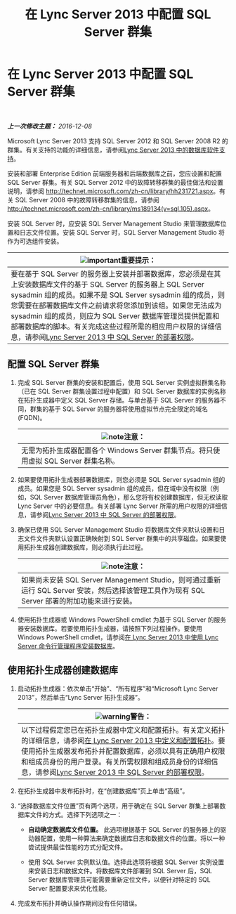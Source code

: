 ﻿---
title: 在 Lync Server 2013 中配置 SQL Server 群集
TOCTitle: 在 Lync Server 2013 中配置 SQL Server 群集
ms:assetid: d7b52ef1-573c-48ed-bb94-34e37b49645c
ms:mtpsurl: https://technet.microsoft.com/zh-cn/library/Dn383982(v=OCS.15)
ms:contentKeyID: 56558980
ms.date: 12/10/2016
mtps_version: v=OCS.15
ms.translationtype: HT
---

# 在 Lync Server 2013 中配置 SQL Server 群集

 

_**上一次修改主题：** 2016-12-08_

Microsoft Lync Server 2013 支持 SQL Server 2012 和 SQL Server 2008 R2 的群集。有关支持的功能的详细信息，请参阅[Lync Server 2013 中的数据库软件支持](lync-server-2013-database-software-support.md)。

安装和部署 Enterprise Edition 前端服务器和后端数据库之前，您应设置和配置 SQL Server 群集。有关 SQL Server 2012 中的故障转移群集的最佳做法和设置说明，请参阅 <http://technet.microsoft.com/zh-cn/library/hh231721.aspx>。有关 SQL Server 2008 中的故障转移群集的信息，请参阅 <http://technet.microsoft.com/zh-cn/library/ms189134(v=sql.105).aspx>。

安装 SQL Server 时，应安装 SQL Server Management Studio 来管理数据库位置和日志文件位置。安装 SQL Server 时，SQL Server Management Studio 将作为可选组件安装。

<table>
<thead>
<tr class="header">
<th><img src="images/Gg398794.important(OCS.15).gif" title="important" alt="important" />重要提示：</th>
</tr>
</thead>
<tbody>
<tr class="odd">
<td>要在基于 SQL Server 的服务器上安装并部署数据库，您必须是在其上安装数据库文件的基于 SQL Server 的服务器上 SQL Server sysadmin 组的成员。如果不是 SQL Server sysadmin 组的成员，则您需要在部署数据库文件之前请求将您添加到该组。如果您无法成为 sysadmin 组的成员，则应为 SQL Server 数据库管理员提供配置和部署数据库的脚本。有关完成这些过程所需的相应用户权限的详细信息，请参阅<a href="lync-server-2013-deployment-permissions-for-sql-server.md">Lync Server 2013 中 SQL Server 的部署权限</a>。</td>
</tr>
</tbody>
</table>


## 配置 SQL Server 群集

1.  完成 SQL Server 群集的安装和配置后，使用 SQL Server 实例虚拟群集名称（已在 SQL Server 群集设置过程中配置）和 SQL Server 数据库的实例名称在拓扑生成器中定义 SQL Server 存储。与单台基于 SQL Server 的服务器不同，群集的基于 SQL Server 的服务器将使用虚拟节点完全限定的域名 (FQDN)。
    
    <table>
    <thead>
    <tr class="header">
    <th><img src="images/Dn783119.note(OCS.15).gif" title="note" alt="note" />注意：</th>
    </tr>
    </thead>
    <tbody>
    <tr class="odd">
    <td>无需为拓扑生成器配置各个 Windows Server 群集节点。将只使用虚拟 SQL Server 群集名称。</td>
    </tr>
    </tbody>
    </table>


2.  如果要使用拓扑生成器部署数据库，则您必须是 SQL Server sysadmin 组的成员。如果您是 SQL Server sysadmin 组的成员，但在域中没有权限（例如，SQL Server 数据库管理员角色），那么您将有权创建数据库，但无权读取 Lync Server 中的必要信息。有关部署 Lync Server 所需的用户权限的详细信息，请参阅[Lync Server 2013 中 SQL Server 的部署权限](lync-server-2013-deployment-permissions-for-sql-server.md)。

3.  确保已使用 SQL Server Management Studio 将数据库文件夹默认设置和日志文件文件夹默认设置正确映射到 SQL Server 群集中的共享磁盘。如果要使用拓扑生成器创建数据库，则必须执行此过程。
    
    <table>
    <thead>
    <tr class="header">
    <th><img src="images/Dn783119.note(OCS.15).gif" title="note" alt="note" />注意：</th>
    </tr>
    </thead>
    <tbody>
    <tr class="odd">
    <td>如果尚未安装 SQL Server Management Studio，则可通过重新运行 SQL Server 安装，然后选择该管理工具作为现有 SQL Server 部署的附加功能来进行安装。</td>
    </tr>
    </tbody>
    </table>


4.  使用拓扑生成器或 Windows PowerShell cmdlet 为基于 SQL Server 的服务器安装数据库。若要使用拓扑生成器，请按照下列过程操作。要使用 Windows PowerShell cmdlet，请参阅[在 Lync Server 2013 中使用 Lync Server 命令行管理程序安装数据库](lync-server-2013-database-installation-using-lync-server-management-shell.md)。

## 使用拓扑生成器创建数据库

1.  启动拓扑生成器：依次单击“开始”、“所有程序”和“Microsoft Lync Server 2013”，然后单击“Lync Server 拓扑生成器”。
    
    <table>
    <thead>
    <tr class="header">
    <th><img src="images/JJ656815.warning(OCS.15).gif" title="warning" alt="warning" />警告：</th>
    </tr>
    </thead>
    <tbody>
    <tr class="odd">
    <td>以下过程假定您已在拓扑生成器中定义和配置拓扑。有关定义拓扑的详细信息，请参阅<a href="lync-server-2013-defining-and-configuring-the-topology.md">在 Lync Server 2013 中定义和配置拓扑</a>。要使用拓扑生成器发布拓扑并配置数据库，必须以具有正确用户权限和组成员身份的用户登录。有关所需权限和组成员身份的详细信息，请参阅<a href="lync-server-2013-deployment-permissions-for-sql-server.md">Lync Server 2013 中 SQL Server 的部署权限</a>。</td>
    </tr>
    </tbody>
    </table>


2.  在拓扑生成器中发布拓扑时，在“创建数据库”页上单击“高级”。

3.  “选择数据库文件位置”页有两个选项，用于确定在 SQL Server 群集上部署数据库文件的方式。选择下列选项之一：
    
      - **自动确定数据库文件位置。** 此选项根据基于 SQL Server 的服务器上的驱动器配置，使用一种算法来确定数据库日志和数据文件的位置。将以一种尝试提供最佳性能的方式分配文件。
    
      - 使用 SQL Server 实例默认值。选择此选项将根据 SQL Server 实例设置来安装日志和数据文件。将数据库文件部署到 SQL Server 后，SQL Server 数据库管理员可能需要重新定位文件，以便针对特定的 SQL Server 配置要求来优化性能。

4.  完成发布拓扑并确认操作期间没有任何错误。

